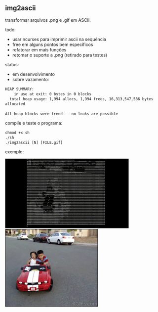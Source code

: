 ## img2ascii
transformar arquivos .png e .gif em ASCII.

todo:
- usar ncurses para imprimir ascii na sequência
- free em alguns pontos bem específicos
- refatorar em mais funções
- retomar o suporte a .png (retirado para testes)

status:
- em desenvolvimento
- sobre vazamento:

```
HEAP SUMMARY:
    in use at exit: 0 bytes in 0 blocks
  total heap usage: 1,994 allocs, 1,994 frees, 16,313,547,586 bytes allocated

All heap blocks were freed -- no leaks are possible
```

compile e teste o programa:
```
chmod +x sh
./sh
./img2ascii [N] [FILE.gif]
```

exemplo:

<p float="left">
  <img src="./exemplo.gif" width="400" />
  <img src="./img/carro.gif" width="300" /> 
</p>
